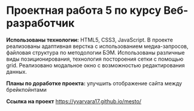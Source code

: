 # Проектная работа 5 по курсу Веб-разработчик 

**Использованы технологии:** HTML5, CSS3, JavaScript. В проекте реализованы адаптивная верстка с использованием медиа-запросов, файловая структура по методологии БЭМ. Использованы различные виды позиционирования, технология постороения сетки с помощью grid. Реализовано модальное окно с возможностью редактирования данных.

**Планы по доработке проекта:** улучшить отображение сайта между брейкпойнтами

**Ссылка на проект**
https://yvarvara17.github.io/mesto/
